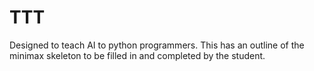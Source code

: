 # TTT

Designed to teach AI to python programmers.  This has an outline of the minimax skeleton to be filled in and completed by the student.

